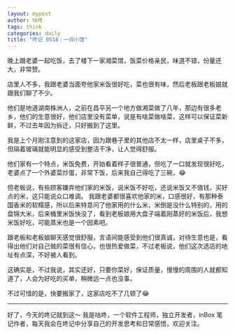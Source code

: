 ```yaml
---
layout: mypost
author: 咕咚
tags: think
categories: daily
title: "咚记 0518｜一间小馆"
---
```


晚上跟老婆一起吃饭，去了楼下一家湘菜馆，饭菜价格亲民，味道不错，份量还大，非常赞。

店里人不多，我跟老婆当面夸他家米饭很好吃，菜也很有味，然后老板跟老板娘就跟我们聊了不少。

他们是地道湖南株洲人，之前在昌平另一个地方做湘菜做了八年，那边有很多老乡，他们的生意很好，他们店里没有菜单，说是有啥菜做啥菜，这样可以保证菜新鲜，不过去年因为拆迁，只好搬到了这里。

我是上个月刚注意到的这家店，因为跟巷子里的其他店不太一样，店里桌子不多，但隔着玻璃就能明显的感受到整洁干净，让人觉得舒服。

他们家有一个特点，米饭免费，开始看着样子很普通，但吃了一口就发现很好吃，老婆点了一个外婆菜炒蛋，非常下饭，后来我自己得吃了三碗，😂

但老板说，有些顾客嫌弃他们家的米饭，说米饭不好吃，还说米饭又不值钱，买好点的米，这只能说众口难调。
我跟老婆都很喜欢他家的米，口感很好，有那种泰国香米的软糯感，所以后来特意问了他家用的什么米，米倒是没什么特别的，用的盘锦大米，后来桶里米饭快没了，看到老板娘用大盘子端着刚蒸好的米饭后，我想米饭好吃，可能蒸米也是一个因素吧。

跟老板和老板娘聊天感觉很舒服，言语间能感受到他们很真诚，对待生意也是，看得出他们对自己做的菜很有信心，也很热爱做菜，不过老板说，他们这次选店的地址有点深，不好被人看到。

这确实是，不过我说，其实还好，只要你菜好，保证质量，慢慢的周围的人就都知道了，人会为好吃的买单，稍微远一点也没事。

不过可惜的是，快要搬家了，这家店吃不了几顿了😂

---
好了，今天的咚记就到这～
我是咕咚，一个软件工程师，独立开发者，inBox 笔记作者，每天我会在咚记中分享自己的开发思考和日常感悟，欢迎关注。
